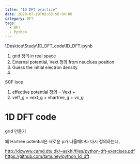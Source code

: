 ```yaml
---
title: "1D DFT practice"
date: 2020-07-19T08:08:50-04:00
category: DFT
tags:
  - DFT
  - Python
---
```


\Desktop\Study\1D_DFT_code\1D_DFT.ipynb

1. grid 정의 in real space
2. External potential, Vext 정의 from neuclues position
3. Guess the initial electron density
4. 

SCF loop
1. effective potential 정의 = Vext + 
1. veff_g = vext_g + vhartree_g + vx_g



# 1D DFT code
grid 만들기 


왜 Hartree potential은 새로운 ρ가 나올때마다 다시 정의하는데, 

http://dcwww.camd.dtu.dk/~askhl/files/python-dft-exercises.pdf
https://github.com/tamuhey/python_1d_dft
